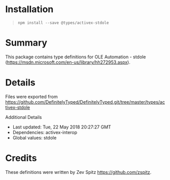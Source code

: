 # Installation
> `npm install --save @types/activex-stdole`

# Summary
This package contains type definitions for OLE Automation - stdole (https://msdn.microsoft.com/en-us/library/hh272953.aspx).

# Details
Files were exported from https://github.com/DefinitelyTyped/DefinitelyTyped.git/tree/master/types/activex-stdole

Additional Details
 * Last updated: Tue, 22 May 2018 20:27:27 GMT
 * Dependencies: activex-interop
 * Global values: stdole

# Credits
These definitions were written by Zev Spitz <https://github.com/zspitz>.
